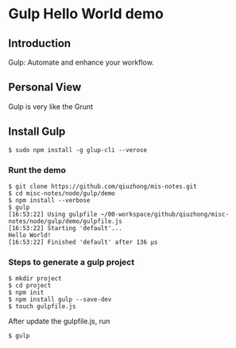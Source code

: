 # Gulp Hello World demo
## Introduction
Gulp: Automate and enhance your workflow.

## Personal View
Gulp is very like the Grunt

## Install Gulp
```
$ sudo npm install -g glup-cli --verose
```

### Runt the demo
```
$ git clone https://github.com/qiuzhong/mis-notes.git
$ cd misc-notes/node/gulp/demo
$ npm install --verbose
$ gulp
[16:53:22] Using gulpfile ~/00-workspace/github/qiuzhong/misc-notes/node/gulp/demo/gulpfile.js
[16:53:22] Starting 'default'...
Hello World!
[16:53:22] Finished 'default' after 136 μs
```

### Steps to generate a gulp project
```
$ mkdir project
$ cd project
$ npm init
$ npm install gulp --save-dev
$ touch gulpfile.js
```

After update the gulpfile.js, run
```
$ gulp
```
